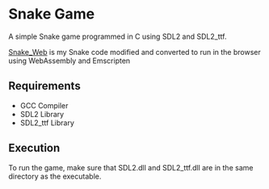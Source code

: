 # Snake Game

A simple Snake game programmed in C using SDL2 and SDL2_ttf.

[Snake_Web](https://shinthoras0815.github.io/C/Snake_Web/snake_game_web.html) is my Snake code modified and converted to run in the browser using WebAssembly and Emscripten

## Requirements

- GCC Compiler
- SDL2 Library
- SDL2_ttf Library

## Execution

To run the game, make sure that SDL2.dll and SDL2_ttf.dll are in the same directory as the executable.

